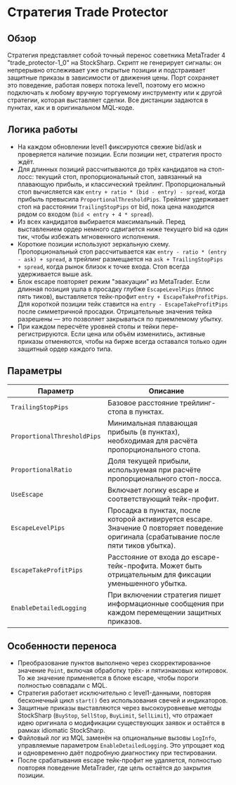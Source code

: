 # Стратегия Trade Protector

## Обзор
Стратегия представляет собой точный перенос советника MetaTrader 4 "trade_protector-1_0" на StockSharp. Скрипт не генерирует сигналы: он непрерывно отслеживает уже открытые позиции и подстраивает защитные приказы в зависимости от движения цены. Порт сохраняет это поведение, работая поверх потока level1, поэтому его можно подключать к любому вручную торгуемому инструменту или к другой стратегии, которая выставляет сделки. Все дистанции задаются в пунктах, как и в оригинальном MQL-коде.

## Логика работы
- На каждом обновлении level1 фиксируются свежие bid/ask и проверяется наличие позиции. Если позиции нет, стратегия просто ждёт.
- Для длинных позиций рассчитываются до трёх кандидатов на стоп-лосс: текущий стоп, пропорциональный стоп, завязанный на плавающую прибыль, и классический трейлинг. Пропорциональный стоп вычисляется как `entry + ratio * (bid - entry) - spread`, когда прибыль превысила `ProportionalThresholdPips`. Трейлинг удерживает стоп на расстоянии `TrailingStopPips` от bid, пока цена находится рядом со входом (`bid < entry + 4 * spread`).
- Из всех кандидатов выбирается максимальный. Перед выставлением ордер немного сдвигается ниже текущего bid на один тик, чтобы избежать мгновенного исполнения.
- Короткие позиции используют зеркальную схему. Пропорциональный стоп рассчитывается как `entry - ratio * (entry - ask) + spread`, а трейлинг размещается на `ask + TrailingStopPips + spread`, когда рынок близок к точке входа. Стоп всегда удерживается выше ask.
- Блок escape повторяет режим "эвакуации" из MetaTrader. Если длинная позиция ушла в просадку глубже `EscapeLevelPips` (плюс пять тиков), выставляется тейк-профит `entry + EscapeTakeProfitPips`. Для короткой позиции тейк ставится на `entry - EscapeTakeProfitPips` после симметричной просадки. Отрицательные значения тейка разрешены — это позволяет закрываться по приемлемому убытку.
- При каждом пересчёте уровней стопы и тейки пере-регистрируются. Если цена или объём изменились, активные приказы отменяются, чтобы на бирже всегда оставался только один защитный ордер каждого типа.

## Параметры
| Параметр | Описание |
| --- | --- |
| `TrailingStopPips` | Базовое расстояние трейлинг-стопа в пунктах. |
| `ProportionalThresholdPips` | Минимальная плавающая прибыль (в пунктах), необходимая для расчёта пропорционального стопа. |
| `ProportionalRatio` | Доля текущей прибыли, используемая при расчёте пропорционального стоп-лосса. |
| `UseEscape` | Включает логику escape и соответствующий тейк-профит. |
| `EscapeLevelPips` | Просадка в пунктах, после которой активируется escape. Значение 0 повторяет поведение оригинала (срабатывание после пяти тиков убытка). |
| `EscapeTakeProfitPips` | Расстояние от входа до escape-тейк-профита. Может быть отрицательным для фиксации уменьшенного убытка. |
| `EnableDetailedLogging` | При включении стратегия пишет информационные сообщения при каждом перемещении защитных приказов. |

## Особенности переноса
- Преобразование пунктов выполнено через скорректированное значение `Point`, включая обработку трёх- и пятизнаковых котировок. То же значение применяется в блоке escape, чтобы пороги полностью совпадали с MQL.
- Стратегия работает исключительно с level1-данными, повторяя бесконечный цикл `start()` без использования свечей и индикаторов.
- Защитные приказы выставляются через высокоуровневые методы StockSharp (`BuyStop`, `SellStop`, `BuyLimit`, `SellLimit`), что отражает идею оригинала о модификации существующих заявок и остаётся в рамках idiomatic StockSharp.
- Файловый лог из MQL заменён на опциональные вызовы `LogInfo`, управляемые параметром `EnableDetailedLogging`. Это упрощает код и одновременно даёт подробную диагностику при тестировании.
- После срабатывания escape тейк-профит не удаляется, полностью повторяя поведение MetaTrader, где цель остаётся до закрытия позиции.
